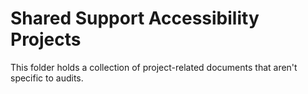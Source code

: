 # Shared Support Accessibility Projects

This folder holds a collection of project-related documents that aren't specific to audits.